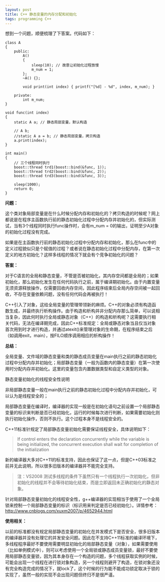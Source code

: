 ```yaml
---
layout: post
title: C++ 静态变量的内存分配和初始化
tags: programming C++
---
```


想到一个问题，顺便梳理了下答案。代码如下：
```
class A
{
    public:
        A() 
        {
            sleep(10); // 故意让初始化过程放慢
            m_num = 1;
        };
        ~A() {};
        
        void print(int index) { printf("[%d] - %d", index, m_num); }
        
    private:
        int m_num;
}

void func(int index)
{
    static A a; // 静态局部变量，默认构造
    
    // A b;
    //static A a = b; // 静态局部变量，拷贝构造
    a.print(index);
}

int main()
{
    // 三个线程同时执行
    boost::thread trd1(boost::bind(&func, 1));
    boost::thread trd2(boost::bind(&func, 2));
    boost::thread trd3(boost::bind(&func, 3));
    
    sleep(1000);
    return 0;
}
```

**问题：**

这个类对象局部变量是在什么时候分配内存和初始化的？拷贝构造的时候呢？网上都说是在程序主函数执行前的静态初始化过程中分配内存并初始化的，但实际测试，当有3个线程同时执行func操作时，会有m_num = 0的输出，证明至少A对象的初始化过程没有完成。

如果是在主函数执行前的静态初始化过程中分配内存和初始化，那么在func中的定义过程貌似只是个赋值的过程？或者说在静态初始化过程中分配内存，在第一次定义的地方初始化？这样多线程的情况下就会有个竞争初始化的问题？

**答案：**

对于C语言的全局和静态变量，不管是否被初始化，其内存空间都是全局的；如果初始化，那么初始化发生在任何代码执行之前，属于编译期初始化。由于内置变量无须资源释放操作，仅需要回收内存空间，因此程序结束后全局内存空间被一起回收，不存在变量依赖问题，没有任何代码会再被执行！

C++引入了对象，这给全局变量的管理带领新的麻烦。C++的对象必须有构造函数生成，并最终执行析构操作。由于构造和析构并非分配内存那么简单，可以说相当复杂，因此何时执行全局或静态对象（C++）的构造和析构呢？这需要执行相关代码，无法在编译期完成，因此C++标准规定：全局或静态对象当且仅当对象首次用到时才进行构造，并通过atexit()来管理对象的生命期，在程序结束之后（如调用exit，main），按FILO顺序调用相应的析构操作！

**总结：**

全局变量、文件域的静态变量和类的静态成员变量在main执行之前的静态初始化过程中分配内存并初始化；局部静态变量（一般为函数内的静态变量）在第一次使用时分配内存并初始化。这里的变量包含内置数据类型和自定义类型的对象。

静态变量初始化的线程安全性说明

非局部静态变量一般在main执行之前的静态初始化过程中分配内存并初始化，可以认为是线程安全的；

局部静态变量在编译时，编译器的实现一般是在初始化语句之前设置一个局部静态变量的标识来判断是否已经初始化，运行的时候每次进行判断，如果需要初始化则执行初始化操作，否则不执行。这个过程本身不是线程安全的。

C++11标准针规定了局部静态变量初始化需要保证线程安全，具体说明如下：
>If control enters the declaration concurrently while the variable is being initialized, the concurrent execution shall wait for completion of the initialization

新的编译器大多对C++11的标准支持，因此也保证了这一点，但是C++03标准之前并无此说明，所以很多旧版本的编译器并不能完全支持。

>注：VS2008 测试多线程的条件下虽然只有一个线程执行一次初始化，但非初始化的线程并不会等待初始化结束，而是立即返回未正确初始化的静态对象。

针对局部静态变量初始化的线程安全性，g++编译器的实现相当于使用了一个全局锁来控制一个局部静态变量的标识（标识用来判定是否已经初始化）。详情参考：http://www.cnblogs.com/xuxm2007/p/4652944.html

**使用相关：**

以前的标准都没有规定局部静态变量的初始化在并发模式下是否安全，很多旧版本的编译器并没有处理它的并发安全问题。因此在不支持C++11标准的编译环境下，多线程程序最好不要使用需要明显初始化的局部静态变量（对象），如果需要使用（比如单例模式中），则可以考虑使用一个全局锁或静态成员变量锁，最好不要使用局部静态变量锁，因为其本身存在一个构造的问题，多个线程获取实例的时候，可能会出现一个线程在进行锁对象构造，另一个线程则避开了构造，在锁对象还没有完全构造完成的情况下，就lock了，这个时候的行为能不能成功锁定取决于锁的实现了，虽然一般的实现不会出现问题但终归不是很严谨。

